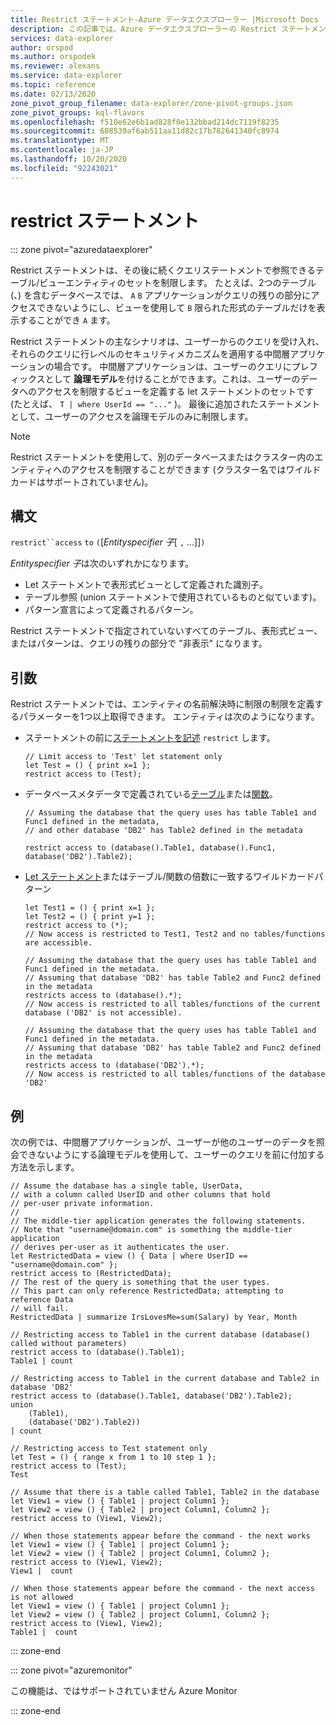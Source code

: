 ```yaml
---
title: Restrict ステートメント-Azure データエクスプローラー |Microsoft Docs
description: この記事では、Azure データエクスプローラーの Restrict ステートメントについて説明します。
services: data-explorer
author: orspod
ms.author: orspodek
ms.reviewer: alexans
ms.service: data-explorer
ms.topic: reference
ms.date: 02/13/2020
zone_pivot_group_filename: data-explorer/zone-pivot-groups.json
zone_pivot_groups: kql-flavors
ms.openlocfilehash: f510e62e6b1ad828f0e132bbad214dc7119f8235
ms.sourcegitcommit: 608539af6ab511aa11d82c17b782641340fc8974
ms.translationtype: MT
ms.contentlocale: ja-JP
ms.lasthandoff: 10/20/2020
ms.locfileid: "92243021"
---
```

# <a name="restrict-statement"></a>restrict ステートメント

::: zone pivot="azuredataexplorer"

Restrict ステートメントは、その後に続くクエリステートメントで参照できるテーブル/ビューエンティティのセットを制限します。 たとえば、2つのテーブル (、) を含むデータベースでは、 `A` `B` アプリケーションがクエリの残りの部分にアクセスできないようにし、ビューを使用して `B` 限られた形式のテーブルだけを表示することができ `A` ます。

Restrict ステートメントの主なシナリオは、ユーザーからのクエリを受け入れ、それらのクエリに行レベルのセキュリティメカニズムを適用する中間層アプリケーションの場合です。 中間層アプリケーションは、ユーザーのクエリにプレフィックスとして **論理モデル**を付けることができます。これは、ユーザーのデータへのアクセスを制限するビューを定義する let ステートメントのセットです (たとえば、 `T | where UserId == "..."` )。 最後に追加されたステートメントとして、ユーザーのアクセスを論理モデルのみに制限します。

> [!NOTE]
> Restrict ステートメントを使用して、別のデータベースまたはクラスター内のエンティティへのアクセスを制限することができます (クラスター名ではワイルドカードはサポートされていません)。

## <a name="syntax"></a>構文

`restrict``access` `to` `(`[*Entityspecifier 子*[ `,` ...]]`)`

*Entityspecifier 子*は次のいずれかになります。
* Let ステートメントで表形式ビューとして定義された識別子。
* テーブル参照 (union ステートメントで使用されているものと似ています)。
* パターン宣言によって定義されるパターン。

Restrict ステートメントで指定されていないすべてのテーブル、表形式ビュー、またはパターンは、クエリの残りの部分で "非表示" になります。 

## <a name="arguments"></a>引数

Restrict ステートメントでは、エンティティの名前解決時に制限の制限を定義するパラメーターを1つ以上取得できます。 エンティティは次のようになります。
* ステートメントの前に[ステートメントを記述](./letstatement.md) `restrict` します。 

  ```kusto
  // Limit access to 'Test' let statement only
  let Test = () { print x=1 };
  restrict access to (Test);
  ```

* データベースメタデータで定義されている[テーブル](../management/tables.md)または[関数](../management/functions.md)。

    ```kusto
    // Assuming the database that the query uses has table Table1 and Func1 defined in the metadata, 
    // and other database 'DB2' has Table2 defined in the metadata
    
    restrict access to (database().Table1, database().Func1, database('DB2').Table2);
    ```

* [Let ステートメント](./letstatement.md)またはテーブル/関数の倍数に一致するワイルドカードパターン  

    ```kusto
    let Test1 = () { print x=1 };
    let Test2 = () { print y=1 };
    restrict access to (*);
    // Now access is restricted to Test1, Test2 and no tables/functions are accessible.

    // Assuming the database that the query uses has table Table1 and Func1 defined in the metadata.
    // Assuming that database 'DB2' has table Table2 and Func2 defined in the metadata
    restricts access to (database().*);
    // Now access is restricted to all tables/functions of the current database ('DB2' is not accessible).

    // Assuming the database that the query uses has table Table1 and Func1 defined in the metadata.
    // Assuming that database 'DB2' has table Table2 and Func2 defined in the metadata
    restricts access to (database('DB2').*);
    // Now access is restricted to all tables/functions of the database 'DB2'
    ```

## <a name="examples"></a>例

次の例では、中間層アプリケーションが、ユーザーが他のユーザーのデータを照会できないようにする論理モデルを使用して、ユーザーのクエリを前に付加する方法を示します。

```kusto
// Assume the database has a single table, UserData,
// with a column called UserID and other columns that hold
// per-user private information.
//
// The middle-tier application generates the following statements.
// Note that "username@domain.com" is something the middle-tier application
// derives per-user as it authenticates the user.
let RestrictedData = view () { Data | where UserID == "username@domain.com" };
restrict access to (RestrictedData);
// The rest of the query is something that the user types.
// This part can only reference RestrictedData; attempting to reference Data
// will fail.
RestrictedData | summarize IrsLovesMe=sum(Salary) by Year, Month
```

```kusto
// Restricting access to Table1 in the current database (database() called without parameters)
restrict access to (database().Table1);
Table1 | count

// Restricting access to Table1 in the current database and Table2 in database 'DB2'
restrict access to (database().Table1, database('DB2').Table2);
union 
    (Table1),
    (database('DB2').Table2))
| count

// Restricting access to Test statement only
let Test = () { range x from 1 to 10 step 1 };
restrict access to (Test);
Test
 
// Assume that there is a table called Table1, Table2 in the database
let View1 = view () { Table1 | project Column1 };
let View2 = view () { Table2 | project Column1, Column2 };
restrict access to (View1, View2);
 
// When those statements appear before the command - the next works
let View1 = view () { Table1 | project Column1 };
let View2 = view () { Table2 | project Column1, Column2 };
restrict access to (View1, View2);
View1 |  count
 
// When those statements appear before the command - the next access is not allowed
let View1 = view () { Table1 | project Column1 };
let View2 = view () { Table2 | project Column1, Column2 };
restrict access to (View1, View2);
Table1 |  count
```

::: zone-end

::: zone pivot="azuremonitor"

この機能は、ではサポートされていません Azure Monitor

::: zone-end
